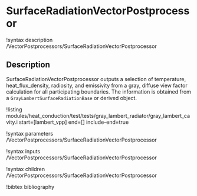 # SurfaceRadiationVectorPostprocessor

!syntax description /VectorPostprocessors/SurfaceRadiationVectorPostprocessor

## Description

SurfaceRadiationVectorPostprocessor outputs
a selection of temperature, heat_flux_density, radiosity, and emissivity
from a gray, diffuse view factor calculation for all participating boundaries.
The information is obtained from a `GrayLambertSurfaceRadiationBase` or derived
object.


!listing modules/heat_conduction/test/tests/gray_lambert_radiator/gray_lambert_cavity.i start=[lambert_vpp] end=[] include-end=true

!syntax parameters /VectorPostprocessors/SurfaceRadiationVectorPostprocessor

!syntax inputs /VectorPostprocessors/SurfaceRadiationVectorPostprocessor

!syntax children /VectorPostprocessors/SurfaceRadiationVectorPostprocessor

!bibtex bibliography
